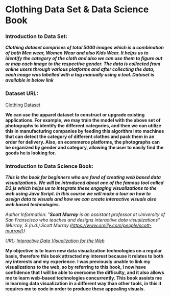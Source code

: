 # Clothing Data Set & Data Science Book

### Introduction to Data Set:

***Clothing dataset comprises of total 5000 images which is a combination of both Men wear, Women Wear and also Kids Wear. It helps us to identify the category of the cloth and also we can use them to figure out or map each image to the respective gender. The data is collected from online users through various platforms and after collecting the data, each image was labelled with a tag manually using a tool. Dataset is available in below link***

### Dataset URL:

[Clothing Dataset](https://www.kaggle.com/datasets/agrigorev/clothing-dataset-full)

**We can use the apparel dataset to construct or upgrade existing applications. For example, we may train the model with the above set of photographs to identify the different categories, and then we can utilize this in manufacturing companies by feeding this algorithm into machines that can detect the category of different clothes and pack them in an order for delivery. Also, on ecommerce platforms, the photographs can be organized by gender and category, allowing the user to easily find the goods he is looking for.**


### Introduction to Data Science Book:

***This is the book for beginners who are fond of creating web based data visualizations. We will be introduced about one of the famous tool called D3.js which helps us to integrate these engaging visualizations to the web using Java Script. In this course we will make a tour on how to assign data to visuals and how we can create interactive visuals also web based technologies.***

_Author Information: "**Scott Murray** is an assistant professor at University of San Franscisco who teaches and designs interactive data visualizations" (Murray, S.(n.d.).Scott Murray.(https://www.oreilly.com/people/scott-murray/))_

_URL: [Interactive Data Visualization for the Web](https://learning.oreilly.com/library/view/interactive-data-visualization/9781449340223/cover.html)_

**My objective is to learn new data visualization technologies on a regular basis, therefore this book attracted my interest because it relates to both my interests and my experience. I was previously unable to link my visualizations to the web, so by referring to this book, I now have confidence that I will be able to overcome the difficulty, and it also allows me to learn web-based technologies concurrently. This book assists me in learning data visualization in a different way than other tools, in this it requires me to code in order to produce these appealing visuals.**
